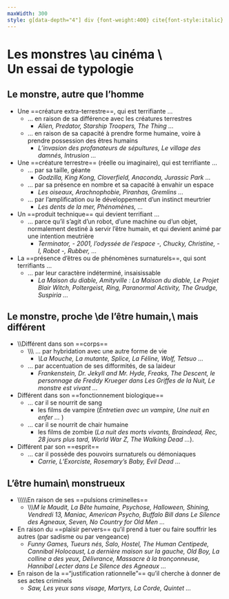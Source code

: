 ```yaml
---
maxWidth: 300
style: g[data-depth="4"] div {font-weight:400} cite{font-style:italic} g[data-depth="6"] div, g[data-depth="8"] div {font-size:0.96em} aside {display:inline-block; margin-top:0.3em}
---
```


# Les monstres \\au cinéma \\<aside>Un essai de typologie</aside>

## Le monstre, autre que l’homme
- Une ==créature extra-terrestre==, qui est terrifiante …
	- … en raison de sa différence avec les créatures terrestres <!--fold-->
		- <cite>Alien, Predator, Starship Troopers, The Thing …</cite>
	- … en raison de sa capacité à prendre forme humaine, voire à prendre possession des êtres humains <!--fold-->
		- <cite>L’invasion des profanateurs de sépultures, Le village des damnés, Intrusion …</cite>
- Une ==créature terrestre== (réelle ou imaginaire), qui est terrifiante …
	- … par sa taille, géante <!--fold-->
		- <cite>Godzilla, King Kong, Cloverfield, Anaconda, Jurassic Park …</cite>
	- … par sa présence en nombre et sa capacité à envahir un espace <!--fold-->
		- <cite>Les oiseaux, Arachnophobie, Piranhas, Gremlins …</cite>
	- … par l’amplification ou le développement d’un instinct meurtrier <!--fold-->
		- <cite>Les dents de la mer, Phénomènes, …</cite>
- Un ==produit technique== qui devient terrifiant …
	- … parce qu’il s’agit d’un robot, d’une machine ou d’un objet, normalement destiné à servir l’être humain, et qui devient animé par une intention meutrière <!--fold-->
		- <cite>Terminator, - 2001, l’odyssée de l’espace -, Chucky, Christine, - I, Robot -, Rubber, …</cite>
- La ==présence d’êtres ou de phénomènes surnaturels==, qui sont terrifiants …
	- … par leur caractère indéterminé, insaisissable <!--fold-->
		- <cite>La Maison du diable, Amityville : La Maison du diable, Le Projet Blair Witch, Poltergeist, Ring, Paranormal Activity, The Grudge, Suspiria …</cite>


## Le monstre, proche \\de l’être humain,\\ mais différent
- \\\\Différent dans son ==corps==
	- \\\\\\ … par hybridation avec une autre forme de vie <!--fold-->
		- <cite>\\La Mouche, La mutante, Splice, La Féline, Wolf, Tetsuo …</cite>
	- … par accentuation de ses difformités, de sa laideur <!--fold-->
		- <cite>Frankenstein, Dr. Jekyll and Mr. Hyde, Freaks, The Descent, le personnage de Freddy Krueger dans Les Griffes de la Nuit, Le monstre est vivant …</cite>
- Différent dans son ==fonctionnement biologique==
	- … car il se nourrit de sang <!--fold-->
		- les films de vampire (<cite>Entretien avec un vampire, Une nuit en enfer … </cite>)
	- … car il se nourrit de chair humaine <!--fold-->
		- les films de zombie (<cite>La nuit des morts vivants, Braindead, Rec, 28 jours plus tard, World War Z, The Walking Dead …</cite>).
- Différent par son ==esprit==
	- … car il possède des pouvoirs surnaturels ou démoniaques <!--fold-->
		- <cite>Carrie, L’Exorciste, Rosemary’s Baby, Evil Dead …</cite>

## L’être humain\\ monstrueux
- \\\\\\\\\\En raison de ses ==pulsions criminelles== <!--fold-->
	- \\\\\\<cite>M le Maudit, La Bête humaine, Psychose, Halloween, Shining, Vendredi 13, Maniac, American Psycho, Buffalo Bill dans Le Silence des Agneaux, Seven, No Country for Old Men …</cite>
- En raison du ==plaisir pervers== qu’il prend à tuer ou faire souffrir les autres (par sadisme ou par vengeance) <!--fold-->
	- <cite>Funny Games, Tueurs nés, Salo, Hostel, The Human Centipede, Cannibal Holocaust, La dernière maison sur la gauche, Old Boy, La colline a des yeux, Délivrance, Massacre à la tronçonneuse, Hannibal Lecter dans Le Silence des Agneaux …</cite>
- En raison de la ==“justification rationnelle”== qu’il cherche à donner de ses actes criminels <!--fold-->
	- <cite>Saw, Les yeux sans visage, Martyrs, La Corde, Quintet …</cite>